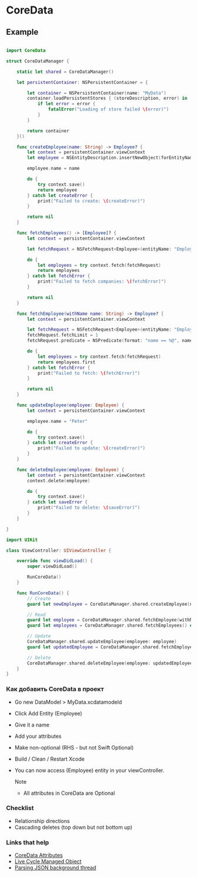 # CoreData

## Example

```swift

import CoreData

struct CoreDataManager {

    static let shared = CoreDataManager()

    let persistentContainer: NSPersistentContainer = {

        let container = NSPersistentContainer(name: "MyData")
        container.loadPersistentStores { (storeDescription, error) in
            if let error = error {
                fatalError("Loading of store failed \(error)")
            }
        }

        return container
    }()

    func createEmployee(name: String) -> Employee? {
        let context = persistentContainer.viewContext
        let employee = NSEntityDescription.insertNewObject(forEntityName: "Employee", into: context) as! Employee

        employee.name = name

        do {
            try context.save()
            return employee
        } catch let createError {
            print("Failed to create: \(createError)")
        }

        return nil
    }

    func fetchEmployees() -> [Employee]? {
        let context = persistentContainer.viewContext

        let fetchRequest = NSFetchRequest<Employee>(entityName: "Employee")

        do {
            let employees = try context.fetch(fetchRequest)
            return employees
        } catch let fetchError {
            print("Failed to fetch companies: \(fetchError)")
        }

        return nil
    }

    func fetchEmployee(withName name: String) -> Employee? {
        let context = persistentContainer.viewContext

        let fetchRequest = NSFetchRequest<Employee>(entityName: "Employee")
        fetchRequest.fetchLimit = 1
        fetchRequest.predicate = NSPredicate(format: "name == %@", name)

        do {
            let employees = try context.fetch(fetchRequest)
            return employees.first
        } catch let fetchError {
            print("Failed to fetch: \(fetchError)")
        }

        return nil
    }

    func updateEmployee(employee: Employee) {
        let context = persistentContainer.viewContext

        employee.name = "Peter"

        do {
            try context.save()
        } catch let createError {
            print("Failed to update: \(createError)")
        }
    }

    func deleteEmployee(employee: Employee) {
        let context = persistentContainer.viewContext
        context.delete(employee)

        do {
            try context.save()
        } catch let saveError {
            print("Failed to delete: \(saveError)")
        }
    }

}
```

```swift
import UIKit

class ViewController: UIViewController {

    override func viewDidLoad() {
        super.viewDidLoad()

        RunCoreData()
    }

    func RunCoreData() {
        // Create
        guard let newEmployee = CoreDataManager.shared.createEmployee(name: "Jon") else { return }

        // Read
        guard let employee = CoreDataManager.shared.fetchEmployee(withName: "Jon") else { return }
        guard let employees = CoreDataManager.shared.fetchEmployees() else { return }

        // Update
        CoreDataManager.shared.updateEmployee(employee: employee)
        guard let updatedEmployee = CoreDataManager.shared.fetchEmployee(withName: "Jon") else { return }

        // Delete
        CoreDataManager.shared.deleteEmployee(employee: updatedEmployee)
    }
}
```

### Как добавить CoreData в проект

- Go new DataModel > MyData.xcdatamodeld
- Click Add Entity (Employee)
- Give it a name
- Add your attributes
- Make non-optional (RHS - but not Swift Optional)
- Build / Clean / Restart Xcode
- You can now access (Employee) entity in your viewController.

    Note
     - All attributes in CoreData are Optional


### Checklist

- Relationship directions
- Cascading deletes (top down but not bottom up)

### Links that help

- [CoreData Attributes](https://developer.apple.com/documentation/coredata/modeling_data/configuring_attributes?language=objc)
- [Live Cycle Managed Object](https://developer.apple.com/library/archive/documentation/Cocoa/Conceptual/CoreData/LifeofaManagedObject.html)
- [Parsing JSON background thread](https://developer.apple.com/library/archive/documentation/Cocoa/Conceptual/CoreData/Concurrency.html#//apple_ref/doc/uid/TP40001075-CH24-SW1)
